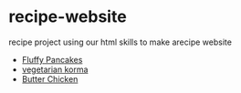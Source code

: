 # recipe-website
recipe project
using our html skills to make arecipe website
<ul class="recipes-ul">
                <li> <a href="recipes/pancakes.html" alt="pancakes"> Fluffy Pancakes</a></li>
                <li> <a href="recipes/vegetarian_korma.html" alt="vegetarian korma">vegetarian korma</a></li>
                <li><a href="recipes/butter_chicken.html" alt="butter chicken">Butter Chicken</a></li>
            </ul>